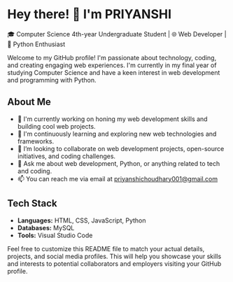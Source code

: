 # Hey there! 👋 I'm PRIYANSHI

🎓 Computer Science 4th-year Undergraduate Student | 🌐 Web Developer | 🐍 Python Enthusiast

Welcome to my GitHub profile! I'm passionate about technology, coding, and creating engaging web experiences. I'm currently in my final year of studying Computer Science and have a keen interest in web development and programming with Python.

## About Me

- 🔭 I'm currently working on honing my web development skills and building cool web projects.
- 🌱 I'm continuously learning and exploring new web technologies and frameworks.
- 👯 I’m looking to collaborate on web development projects, open-source initiatives, and coding challenges.
- 💬 Ask me about web development, Python, or anything related to tech and coding.
- 📫 You can reach me via email at priyanshichoudhary001@gmail.com

## Tech Stack

- **Languages:** HTML, CSS, JavaScript, Python
- **Databases:** MySQL
- **Tools:** Visual Studio Code


Feel free to customize this README file to match your actual details, projects, and social media profiles. This will help you showcase your skills and interests to potential collaborators and employers visiting your GitHub profile.
<!---
priyanshi-ii/priyanshi-ii is a ✨ special ✨ repository because its `README.md` (this file) appears on your GitHub profile.
You can click the Preview link to take a look at your changes.
--->
